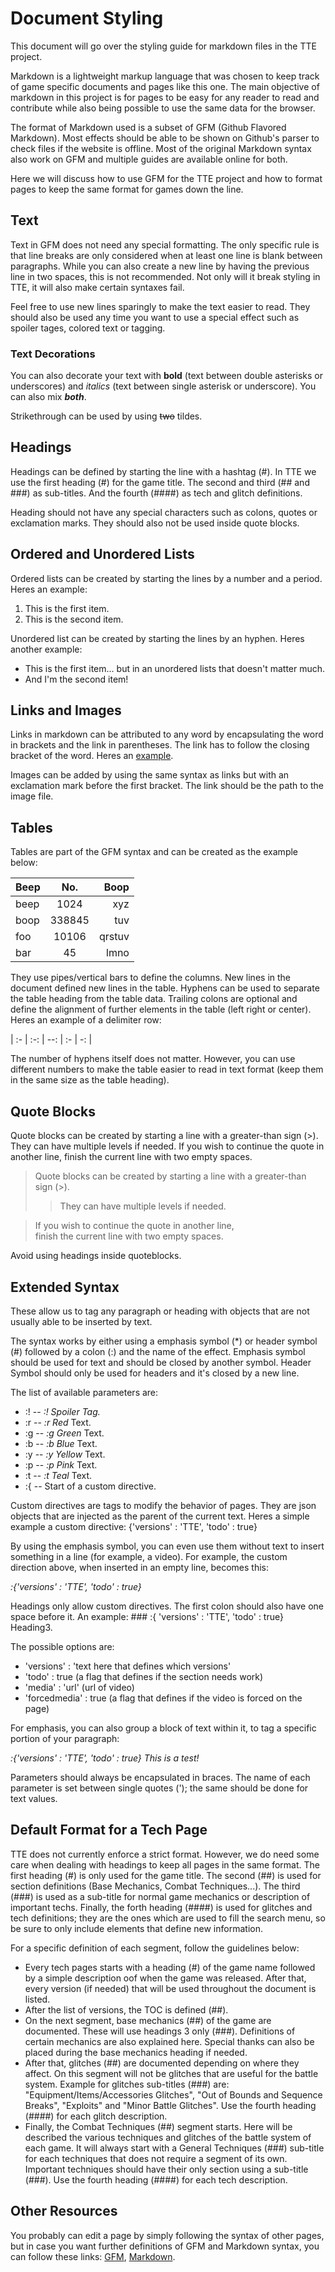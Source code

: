# Document Styling

This document will go over the styling guide for markdown files in the TTE project.

Markdown is a lightweight markup language that was chosen to keep track of game specific documents and pages like this one. The main objective of markdown in this project is for pages to be easy for any reader to read and contribute while also being possible to use the same data for the browser.

The format of Markdown used is a subset of GFM (Github Flavored Markdown). Most effects should be able to be shown on Github's parser to check files if the website is offline. Most of the original Markdown syntax also work on GFM and multiple guides are available online for both.

Here we will discuss how to use GFM for the TTE project and how to format pages to keep the same format for games down the line.

## Text

Text in GFM does not need any special formatting. The only specific rule is that line breaks are only considered when at least one line is blank between paragraphs. While you can also create a new line by having the previous line in two spaces, this is not recommended. Not only will it break styling in TTE, it will also make certain syntaxes fail.

Feel free to use new lines sparingly to make the text easier to read. They should also be used any time you want to use a special effect such as spoiler tages, colored text or tagging.

### Text Decorations

You can also decorate your text with **bold** (text between double asterisks or underscores) and _italics_ (text between single asterisk or underscore). You can also mix __*both*__.

Strikethrough can be used by using ~~two~~ tildes.

## Headings

Headings can be defined by starting the line with a hashtag (#). In TTE we use the first heading (#) for the game title. The second and third (## and ###) as sub-titles. And the fourth (####) as tech and glitch definitions.

Heading should not have any special characters such as colons, quotes or exclamation marks. They should also not be used inside quote blocks.

## Ordered and Unordered Lists

Ordered lists can be created by starting the lines by a number and a period. Heres an example:

1. This is the first item.
2. This is the second item.

Unordered list can be created by starting the lines by an hyphen. Heres another example:

- This is the first item... but in an unordered lists that doesn't matter much.
- And I'm the second item!

## Links and Images

Links in markdown can be attributed to any word by encapsulating the word in brackets and the link in parentheses. The link has to follow the closing bracket of the word. Heres an [example](http://example.com/).

Images can be added by using the same syntax as links but with an exclamation mark before the first bracket. The link should be the path to the image file.

## Tables

Tables are part of the GFM syntax and can be created as the example below:

| Beep |  No.   |   Boop |
| :--- | :----: | -----: |
| beep |  1024  |    xyz |
| boop | 338845 |    tuv |
| foo  | 10106  | qrstuv |
| bar  |   45   |   lmno |

They use pipes/vertical bars to define the columns. New lines in the document defined new lines in the table. Hyphens can be used to separate the table heading from the table data. Trailing colons are optional and define the alignment of further elements in the table (left right or center). Heres an example of a delimiter row:

| :- | :-: | --: | :- | -: |

The number of hyphens itself does not matter. However, you can use different numbers to make the table easier to read in text format (keep them in the same size as the table heading).

## Quote Blocks

Quote blocks can be created by starting a line with a greater-than sign (>). They can have multiple levels if needed. If you wish to continue the quote in another line, finish the current line with two empty spaces.

> Quote blocks can be created by starting a line with a greater-than sign (>).
>> They can have multiple levels if needed.

> If you wish to continue the quote in another line,  
> finish the current line with two empty spaces.

Avoid using headings inside quoteblocks.

## Extended Syntax

These allow us to tag any paragraph or heading with objects that are not usually able to be inserted by text.

The  syntax works by either using a emphasis symbol (*) or header symbol (#) followed by a colon (:) and the name of the effect. Emphasis symbol should be used for text and should be closed by another symbol. Header Symbol should only be used for headers and it's closed by a new line.

The list of available parameters are:

- :! -- *:! Spoiler Tag.*
- :r -- *:r Red* Text.
- :g -- *:g Green* Text.
- :b -- *:b Blue* Text.
- :y -- *:y Yellow* Text.
- :p -- *:p Pink* Text.
- :t -- *:t Teal* Text.
- :{ -- Start of a custom directive.

Custom directives are tags to modify the behavior of pages. They are json objects that are injected as the parent of the current text.
Heres a simple example a custom directive: {'versions' : 'TTE', 'todo' : true}

By using the emphasis symbol, you can even use them without text to insert something in a line (for example, a video). For example, the custom direction above, when inserted in an empty line, becomes this:

*:{'versions' : 'TTE', 'todo' : true}*

Headings only allow custom directives. The first colon should also have one space before it. An example: ### :{ 'versions' : 'TTE', 'todo' : true} Heading3.

The possible options are:

- 'versions' : 'text here that defines which versions'
- 'todo' : true (a flag that defines if the section needs work)
- 'media' : 'url' (url of video)
- 'forcedmedia' : true (a flag that defines if the video is forced on the page)

For emphasis, you can also group a block of text within it, to tag a specific portion of your paragraph:

*:{'versions' : 'TTE', 'todo' : true} This is a test!*

Parameters should always be encapsulated in braces. The name of each parameter is set between single quotes ('); the same should be done for text values.

## Default Format for a Tech Page

TTE does not currently enforce a strict format. However, we do need some care when dealing with headings to keep all pages in the same format. The first heading (#) is only used for the game title. The second (##) is used for section definitions (Base Mechanics, Combat Techniques...). The third (###) is used as a sub-title for normal game mechanics or description of important techs. Finally, the forth heading (####) is used for glitches and tech definitions; they are the ones which are used to fill the search menu, so be sure to only include elements that define new information.

For a specific definition of each segment, follow the guidelines below:

- Every tech pages starts with a heading (#) of the game name followed by a simple description oof when the game was released. After that, every version (if needed) that will be used throughout the document is listed.
- After the list of versions, the TOC is defined (##).
- On the next segment, base mechanics (##) of the game are documented. These will use headings 3 only (###). Definitions of certain mechanics are also explained here. Special thanks can also be placed during the base mechanics heading if needed.
- After that, glitches (##) are documented depending on where they affect. On this segment will not be glitches that are useful for the battle system. Example for glitches sub-titles (###) are: "Equipment/Items/Accessories Glitches", "Out of Bounds and Sequence Breaks", "Exploits" and "Minor Battle Glitches". Use the fourth heading (####) for each glitch description.
- Finally, the Combat Techniques (##) segment starts. Here will be described the various techniques and glitches of the battle system of each game. It will always start with a General Techniques (###) sub-title for each techniques that does not require a segment of its own. Important techniques should have their only section using a sub-title (###). Use the fourth heading (####) for each tech description.

## Other Resources

You probably can edit a page by simply following the syntax of other pages, but in case you want further definitions of GFM and Markdown syntax, you can follow these links: [GFM](https://github.github.com/gfm/), [Markdown](https://www.markdownguide.org/basic-syntax/).

